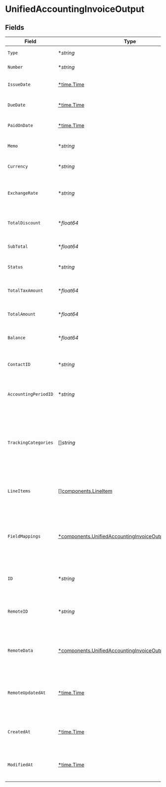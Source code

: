 # UnifiedAccountingInvoiceOutput


## Fields

| Field                                                                                                                             | Type                                                                                                                              | Required                                                                                                                          | Description                                                                                                                       | Example                                                                                                                           |
| --------------------------------------------------------------------------------------------------------------------------------- | --------------------------------------------------------------------------------------------------------------------------------- | --------------------------------------------------------------------------------------------------------------------------------- | --------------------------------------------------------------------------------------------------------------------------------- | --------------------------------------------------------------------------------------------------------------------------------- |
| `Type`                                                                                                                            | **string*                                                                                                                         | :heavy_minus_sign:                                                                                                                | The type of the invoice                                                                                                           | Sales                                                                                                                             |
| `Number`                                                                                                                          | **string*                                                                                                                         | :heavy_minus_sign:                                                                                                                | The invoice number                                                                                                                | INV-001                                                                                                                           |
| `IssueDate`                                                                                                                       | [*time.Time](https://pkg.go.dev/time#Time)                                                                                        | :heavy_minus_sign:                                                                                                                | The date the invoice was issued                                                                                                   | 2024-06-15T12:00:00Z                                                                                                              |
| `DueDate`                                                                                                                         | [*time.Time](https://pkg.go.dev/time#Time)                                                                                        | :heavy_minus_sign:                                                                                                                | The due date of the invoice                                                                                                       | 2024-07-15T12:00:00Z                                                                                                              |
| `PaidOnDate`                                                                                                                      | [*time.Time](https://pkg.go.dev/time#Time)                                                                                        | :heavy_minus_sign:                                                                                                                | The date the invoice was paid                                                                                                     | 2024-07-10T12:00:00Z                                                                                                              |
| `Memo`                                                                                                                            | **string*                                                                                                                         | :heavy_minus_sign:                                                                                                                | A memo or note on the invoice                                                                                                     | Payment for services rendered                                                                                                     |
| `Currency`                                                                                                                        | **string*                                                                                                                         | :heavy_minus_sign:                                                                                                                | The currency of the invoice                                                                                                       | USD                                                                                                                               |
| `ExchangeRate`                                                                                                                    | **string*                                                                                                                         | :heavy_minus_sign:                                                                                                                | The exchange rate applied to the invoice                                                                                          | 1.2                                                                                                                               |
| `TotalDiscount`                                                                                                                   | **float64*                                                                                                                        | :heavy_minus_sign:                                                                                                                | The total discount applied to the invoice                                                                                         | 1000                                                                                                                              |
| `SubTotal`                                                                                                                        | **float64*                                                                                                                        | :heavy_minus_sign:                                                                                                                | The subtotal of the invoice                                                                                                       | 10000                                                                                                                             |
| `Status`                                                                                                                          | **string*                                                                                                                         | :heavy_minus_sign:                                                                                                                | The status of the invoice                                                                                                         | Paid                                                                                                                              |
| `TotalTaxAmount`                                                                                                                  | **float64*                                                                                                                        | :heavy_minus_sign:                                                                                                                | The total tax amount on the invoice                                                                                               | 1000                                                                                                                              |
| `TotalAmount`                                                                                                                     | **float64*                                                                                                                        | :heavy_minus_sign:                                                                                                                | The total amount of the invoice                                                                                                   | 11000                                                                                                                             |
| `Balance`                                                                                                                         | **float64*                                                                                                                        | :heavy_minus_sign:                                                                                                                | The remaining balance on the invoice                                                                                              | 0                                                                                                                                 |
| `ContactID`                                                                                                                       | **string*                                                                                                                         | :heavy_minus_sign:                                                                                                                | The UUID of the associated contact                                                                                                | 801f9ede-c698-4e66-a7fc-48d19eebaa4f                                                                                              |
| `AccountingPeriodID`                                                                                                              | **string*                                                                                                                         | :heavy_minus_sign:                                                                                                                | The UUID of the associated accounting period                                                                                      | 801f9ede-c698-4e66-a7fc-48d19eebaa4f                                                                                              |
| `TrackingCategories`                                                                                                              | []*string*                                                                                                                        | :heavy_minus_sign:                                                                                                                | The UUIDs of the tracking categories associated with the invoice                                                                  | [<br/>"801f9ede-c698-4e66-a7fc-48d19eebaa4f",<br/>"801f9ede-c698-4e66-a7fc-48d19eebaa4f"<br/>]                                    |
| `LineItems`                                                                                                                       | [][components.LineItem](../../models/components/lineitem.md)                                                                      | :heavy_minus_sign:                                                                                                                | The line items associated with this invoice                                                                                       |                                                                                                                                   |
| `FieldMappings`                                                                                                                   | [*components.UnifiedAccountingInvoiceOutputFieldMappings](../../models/components/unifiedaccountinginvoiceoutputfieldmappings.md) | :heavy_minus_sign:                                                                                                                | The custom field mappings of the object between the remote 3rd party & Panora                                                     | {<br/>"custom_field_1": "value1",<br/>"custom_field_2": "value2"<br/>}                                                            |
| `ID`                                                                                                                              | **string*                                                                                                                         | :heavy_minus_sign:                                                                                                                | The UUID of the invoice record                                                                                                    | 801f9ede-c698-4e66-a7fc-48d19eebaa4f                                                                                              |
| `RemoteID`                                                                                                                        | **string*                                                                                                                         | :heavy_minus_sign:                                                                                                                | The remote ID of the invoice in the context of the 3rd Party                                                                      | invoice_1234                                                                                                                      |
| `RemoteData`                                                                                                                      | [*components.UnifiedAccountingInvoiceOutputRemoteData](../../models/components/unifiedaccountinginvoiceoutputremotedata.md)       | :heavy_minus_sign:                                                                                                                | The remote data of the invoice in the context of the 3rd Party                                                                    | {<br/>"raw_data": {<br/>"additional_field": "some value"<br/>}<br/>}                                                              |
| `RemoteUpdatedAt`                                                                                                                 | [*time.Time](https://pkg.go.dev/time#Time)                                                                                        | :heavy_minus_sign:                                                                                                                | The date when the invoice was last updated in the remote system                                                                   | 2024-06-15T12:00:00Z                                                                                                              |
| `CreatedAt`                                                                                                                       | [*time.Time](https://pkg.go.dev/time#Time)                                                                                        | :heavy_minus_sign:                                                                                                                | The created date of the invoice record                                                                                            | 2024-06-15T12:00:00Z                                                                                                              |
| `ModifiedAt`                                                                                                                      | [*time.Time](https://pkg.go.dev/time#Time)                                                                                        | :heavy_minus_sign:                                                                                                                | The last modified date of the invoice record                                                                                      | 2024-06-15T12:00:00Z                                                                                                              |